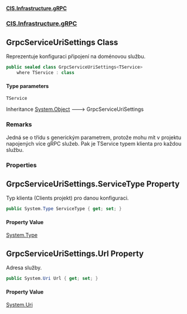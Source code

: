 #### [CIS.Infrastructure.gRPC](index.md 'index')
### [CIS.Infrastructure.gRPC](CIS.Infrastructure.gRPC.md 'CIS.Infrastructure.gRPC')

## GrpcServiceUriSettings<TService> Class

Reprezentuje konfiguraci připojení na doménovou službu.

```csharp
public sealed class GrpcServiceUriSettings<TService>
    where TService : class
```
#### Type parameters

<a name='CIS.Infrastructure.gRPC.GrpcServiceUriSettings_TService_.TService'></a>

`TService`

Inheritance [System.Object](https://docs.microsoft.com/en-us/dotnet/api/System.Object 'System.Object') &#129106; GrpcServiceUriSettings<TService>

### Remarks
Jedná se o třídu s generickým parametrem, protože mohu mít v projektu napojených více gRPC služeb. Pak je TService typem klienta pro každou službu.
### Properties

<a name='CIS.Infrastructure.gRPC.GrpcServiceUriSettings_TService_.ServiceType'></a>

## GrpcServiceUriSettings<TService>.ServiceType Property

Typ klienta (Clients projekt) pro danou konfiguraci.

```csharp
public System.Type ServiceType { get; set; }
```

#### Property Value
[System.Type](https://docs.microsoft.com/en-us/dotnet/api/System.Type 'System.Type')

<a name='CIS.Infrastructure.gRPC.GrpcServiceUriSettings_TService_.Url'></a>

## GrpcServiceUriSettings<TService>.Url Property

Adresa služby.

```csharp
public System.Uri Url { get; set; }
```

#### Property Value
[System.Uri](https://docs.microsoft.com/en-us/dotnet/api/System.Uri 'System.Uri')